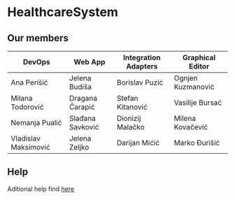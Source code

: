 # HealthcareSystem

## Our members

| DevOps               | Web App          | Integration Adapters | Graphical Editor  |
| -------------------- | ---------------- | -------------------- | ----------------- | 
| Ana Perišić          | Jelena Budiša    | Borislav Puzić   	 | Ognjen Kuzmanović |
| Milana Todorović     | Dragana Čarapić  | Stefan Kitanović 	 | Vasilije Bursać   |
| Nemanja Pualić       | Slađana Savković | Dionizij Malačko 	 | Milena Kovačević  |
| Vladislav Maksimović | Jelena Zeljko    | Darijan Mićić    	 | Marko Đurišić     |

## Help
Aditional help find [here](https://github.com/PSW-2020-ORG4/Organization-Help)
